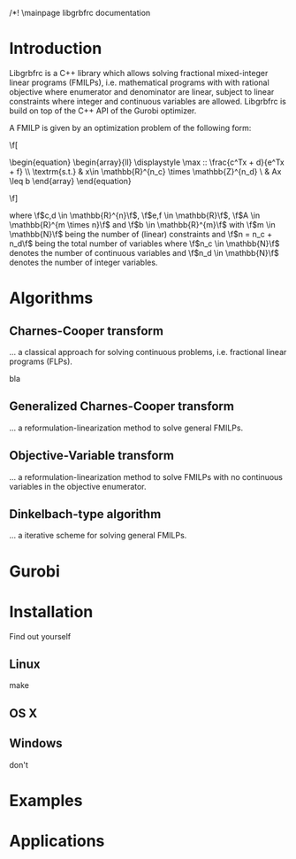 /*! \mainpage libgrbfrc documentation

Introduction
============

Libgrbfrc is a C++ library which allows solving fractional mixed-integer linear programs (FMILPs), i.e. mathematical programs with with rational objective where enumerator and denominator are linear, subject to linear constraints where integer and continuous variables are allowed. Libgrbfrc is build on top of the C++ API of the Gurobi optimizer.

A FMILP is given by an optimization problem of the following form:

\f[

\begin{equation}
	\begin{array}{ll}
		\displaystyle \max \:\: \frac{c^Tx + d}{e^Tx + f} \\\\
				      \textrm{s.t.} 
					                & x\in \mathbb{R}^{n_c} \times \mathbb{Z}^{n_d} \\
						            & Ax \leq b
	\end{array}
\end{equation}

\f]

where \f$c,d \in \mathbb{R}^{n}\f$, \f$e,f \in \mathbb{R}\f$, \f$A \in \mathbb{R}^{m \times n}\f$ and \f$b \in \mathbb{R}^{m}\f$ with \f$m \in \mathbb{N}\f$ being the number of (linear) constraints and \f$n = n_c + n_d\f$ being the total number of variables where \f$n_c \in \mathbb{N}\f$ denotes the number of continuous variables and \f$n_d \in \mathbb{N}\f$ denotes the number of integer variables.

Algorithms
==========

Charnes-Cooper transform
------------------------

... a classical approach for solving continuous problems, i.e. fractional linear programs (FLPs).

bla

Generalized Charnes-Cooper transform
------------------------------------

... a reformulation-linearization method to solve general FMILPs.

Objective-Variable transform
----------------------------

... a reformulation-linearization method to solve FMILPs with no continuous variables in the objective enumerator.

Dinkelbach-type algorithm
-------------------------

... a iterative scheme for solving general FMILPs.


Gurobi
======


Installation
============

Find out yourself

Linux
-----

make

OS X
----

Windows
-------

don't


Examples
========



Applications
============
